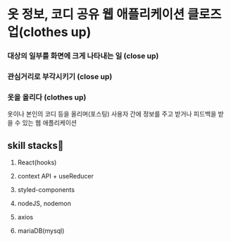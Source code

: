# 옷 정보, 코디 공유 웹 애플리케이션 클로즈업(clothes up)

### 대상의 일부를 화면에 크게 나타내는 일 (close up)
### 관심거리로 부각시키기 (close up)
### 옷을 올리다 (clothes up)

옷이나 본인의 코디 등을 올리며(포스팅) 사용자 간에 정보를 주고 받거나
피드백을 받을 수 있는 웹 애플리케이션

## skill stacks🎇

1. React(hooks)

2. context API + useReducer

3. styled-components

4. nodeJS, nodemon

5. axios

6. mariaDB(mysql)